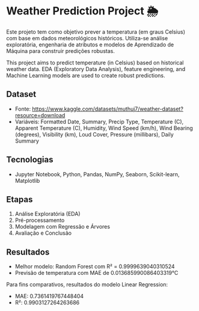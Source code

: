 # Weather Prediction Project 🌦️

Este projeto tem como objetivo prever a temperatura (em graus Celsius) com base em dados meteorológicos históricos. Utiliza-se análise exploratória, engenharia de atributos e modelos de Aprendizado de Máquina para construir predições robustas.

This project aims to predict temperature (in Celsius) based on historical weather data. EDA (Exploratory Data Analysis), feature engineering, and Machine Learning models are used to create robust predictions.

## Dataset
- Fonte: https://www.kaggle.com/datasets/muthuj7/weather-dataset?resource=download
- Variáveis: Formatted Date, Summary, Precip Type, Temperature (C), Apparent Temperature (C), Humidity, Wind Speed (km/h), Wind Bearing (degrees), Visibility (km), Loud Cover, Pressure (millibars), Daily Summary

## Tecnologias
- Jupyter Notebook, Python, Pandas, NumPy, Seaborn, Scikit-learn, Matplotlib

## Etapas
1. Análise Exploratória (EDA)
2. Pré-processamento
3. Modelagem com Regressão e Árvores
4. Avaliação e Conclusão

## Resultados
- Melhor modelo: Random Forest com R² = 0.9999639040310524
- Previsão de temperatura com MAE de 0.013685990086403319°C

Para fins comparativos, resultados do modelo Linear Regression:
- MAE: 0.7361419767448404
- R²: 0.9903127264263686
